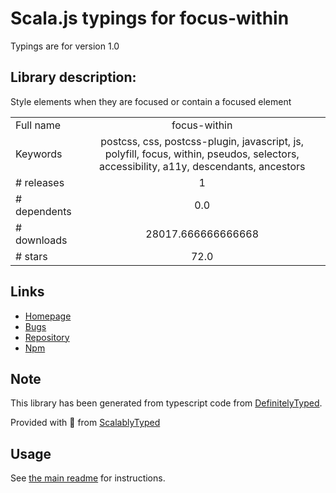 
# Scala.js typings for focus-within

Typings are for version 1.0

## Library description:
Style elements when they are focused or contain a focused element

|                    |                 |
| ------------------ | :-------------: |
| Full name          | focus-within |
| Keywords           | postcss, css, postcss-plugin, javascript, js, polyfill, focus, within, pseudos, selectors, accessibility, a11y, descendants, ancestors |
| # releases         | 1 |
| # dependents       | 0.0 |
| # downloads        | 28017.666666666668 |
| # stars            | 72.0 |

## Links
- [Homepage](https://github.com/jonathantneal/focus-within#readme)
- [Bugs](https://github.com/jonathantneal/focus-within/issues)
- [Repository](https://github.com/jonathantneal/focus-within)
- [Npm](https://www.npmjs.com/package/focus-within)
    


## Note
This library has been generated from typescript code from [DefinitelyTyped](https://definitelytyped.org).

Provided with :purple_heart: from [ScalablyTyped](https://github.com/oyvindberg/ScalablyTyped)

## Usage
See [the main readme](../../readme.md) for instructions.


